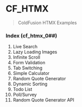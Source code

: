 # CF_HTMX
> ColdFusion HTMX Examples

### Index (cf_htmx_0##)
1. Live Search
2. Lazy Loading Images
3. Infinite Scroll
4. Form Validation
5. Tab Switching
6. Simple Calculator
7. Random Quote Generator
8. Dynamic Sorting
9. Todo List
10. Poll/Survey
11. Random Quote Generator API
